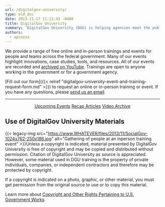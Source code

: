 ```yaml
---
url: /digitalgov-university/
type: old_doc
date: 2013-11-17 11:11:43 -0400
title: DigitalGov University
summary: 'DigitalGov University (DGU) is helping agencies meet the public&rsquo;s 21st century digital expectations by providing a platform for federal agencies to share innovations, offer case-studies, host summits and workshops and connect with each other.'
authors:
  - apiazza
---
```


We provide a range of free online and in-person trainings and events for people and teams across the federal government. Many of our events highlight innovations, case studies, tools, and resources. All of our events are recorded and [archived on YouTube](https://www.youtube.com/c/digitalgov). Trainings are open to anyone working in the government or for a government agency.

[Fill out our form]({{< relref "digitalgov-university-event-and-training-request-form.md" >}}) to request an online or in-person training or event. If you have any questions, please [send us an email](mailto:DigitalGovU@gsa.gov).

<hr style="border: none" />

<p style="text-align: center">
  <a class="button" href="https://www.WHATEVER/events/">Upcoming Events</a> <a class="button" href="https://www.WHATEVER/tag/recap/">Recap Articles</a> <a class="button" href="https://www.youtube.com/c/digitalgov">Video Archive</a>
</p>

## <a name="dgu-materials"></a>Use of DigitalGov University Materials

{{< legacy-img src="https://www.WHATEVER/files/2013/11/SocialGov-1024x762-250x186.jpg" alt="Gathering of people at an inperson training event" >}}Unless a copyright is indicated, material presented by DigitalGov University is free of copyright and may be copied and distributed without permission. Citation of DigitalGov University as source is appreciated. However, some material used in DGU training is the property of private individuals, companies, or independent contractors and therefore may be protected by copyright.

If a copyright is indicated on a photo, graphic, or other material, you must get permission from the original source to use or to copy this material.

Learn more about [Copyright and Other Rights Pertaining to U.S. Government Works](http://www.usa.gov/copyright.shtml).